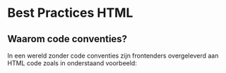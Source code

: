 # Best Practices HTML

## Waarom code conventies?
In een wereld zonder code conventies zijn frontenders overgeleverd aan HTML code zoals in onderstaand voorbeeld:
```

```
